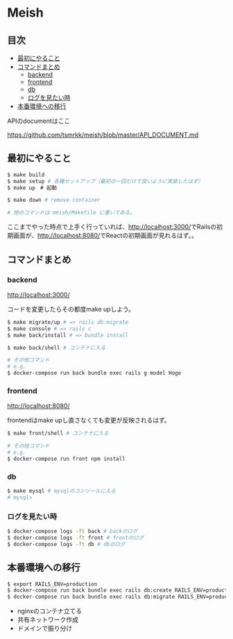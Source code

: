# Meish
## 目次

<!-- START doctoc generated TOC please keep comment here to allow auto update -->
<!-- DON'T EDIT THIS SECTION, INSTEAD RE-RUN doctoc TO UPDATE -->
- [最初にやること](#%E6%9C%80%E5%88%9D%E3%81%AB%E3%82%84%E3%82%8B%E3%81%93%E3%81%A8)
- [コマンドまとめ](#%E3%82%B3%E3%83%9E%E3%83%B3%E3%83%89%E3%81%BE%E3%81%A8%E3%82%81)
  - [backend](#backend)
  - [frontend](#frontend)
  - [db](#db)
  - [ログを見たい時](#%E3%83%AD%E3%82%B0%E3%82%92%E8%A6%8B%E3%81%9F%E3%81%84%E6%99%82)
- [本番環境への移行](#%E6%9C%AC%E7%95%AA%E7%92%B0%E5%A2%83%E3%81%B8%E3%81%AE%E7%A7%BB%E8%A1%8C)
<!-- END doctoc generated TOC please keep comment here to allow auto update -->

APIのdocumentはここ

https://github.com/tsmrkk/meish/blob/master/API_DOCUMENT.md

## 最初にやること

```sh
$ make build
$ make setup # 各種セットアップ（最初の一回だけで良いように実装したはず）
$ make up　# 起動

$ make down # remove container

# 他のコマンドは meish/Makefile に書いてある。
```

ここまでやった時点で上手く行っていれば、[http://localhost:3000/](http://localhost:3000/)でRailsの初期画面が、[http://localhost:8080/](http://localhost:8080/)でReactの初期画面が見れるはず。。

## コマンドまとめ
### backend

[http://localhost:3000/](http://localhost:3000/)

コードを変更したらその都度make upしよう。

```sh
$ make migrate/up # => rails db:migrate
$ make console # => rails c
$ make back/install # => bundle install

$ make back/shell # コンテナに入る

# その他コマンド
# e.g.
$ docker-compose run back bundle exec rails g model Hoge
```

### frontend

[http://localhost:8080/](http://localhost:8080/)

frontendはmake upし直さなくても変更が反映されるはず。

```sh
$ make front/shell # コンテナに入る

# その他コマンド
# e.g.
$ docker-compose run front npm install
```

### db

```sh
$ make mysql # mysqlのコンソールに入る
# mysql>
```

### ログを見たい時

```sh
$ docker-compose logs -ft back # backのログ
$ docker-compose logs -ft front # frontのログ
$ docker-compose logs -ft db # dbのログ
```

## 本番環境への移行

```sh
$ export RAILS_ENV=production
$ docker-compose run back bundle exec rails db:create RAILS_ENV=production
$ docker-compose run back bundle exec rails db:migrate RAILS_ENV=production
```

- nginxのコンテナ立てる
- 共有ネットワーク作成
- ドメインで振り分け
